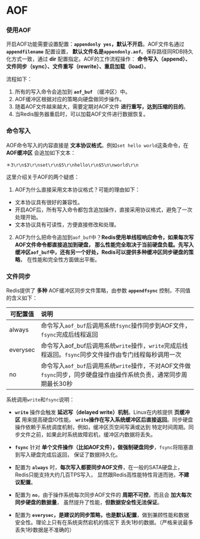 AOF
====================================================================

### 使用AOF
开启AOF功能需要设置配置：**`appendonly yes`，默认不开启**。AOF文件名通过 **`appendfilename`** 配置设置，
**默认文件名是`appendonly.aof`**。保存路径同RDB持久化方式一致，通过 **dir** 配置指定。AOF的工作流程操作：
**命令写入（append）、文件同步（sync）、文件重写（rewrite）、重启加载（load）**。

流程如下：
1. 所有的写入命令会追加到 **`aof_buf`** （缓冲区）中。
2. AOF缓冲区根据对应的策略向硬盘做同步操作。
3. 随着AOF文件越来越大，需要定期对AOF文件 **进行重写，达到压缩的目的**。
4. 当Redis服务器重启时，可以加载AOF文件进行数据恢复。

### 命令写入
AOF命令写入的内容直接是 **文本协议格式**。例如`set hello world`这条命令，在 **AOF缓冲区** 会追加如下文本：
```
＊3\r\n$3\r\nset\r\n$5\r\nhello\r\n$5\n\nworld\r\n
```
这里介绍关于AOF的两个疑惑：
1. AOF为什么直接采用文本协议格式？可能的理由如下：
  + 文本协议具有很好的兼容性。
  + 开启AOF后，所有写入命令都包含追加操作，直接采用协议格式，避免了一次处理开始。
  + 文本协议具有可读性，方便直接修改和处理。
2. AOF为什么把命令追加到`aof_buf`中？**Redis使用单线程响应命令，如果每次写AOF文件命令都直接追加到硬盘，
那么性能完全取决于当前硬盘负载。先写入缓冲区`aof_buf`中，还有另一个好处，Redis可以提供多种缓冲区同步硬盘的策略**，
在性能和完全性方面做出平衡。

### 文件同步
Redis提供了 **多种** AOF缓冲区同步文件策略，由参数 **`appendfsync`** 控制，不同值的含义如下：

| 可配置值 | 说明 |
|------------ | :----------------- |
| always | 命令写入`aof_buf`后调用系统`fsync`操作同步到AOF文件，`fsync`完成后线程返回 |
| everysec | 命令写入aof_buf后调用系统`write`操作，`write`完成后线程返回。`fsync`同步文件操作由专门线程每秒调用一次 |
| no | 命令写入`aof_buf`后调用系统`write`操作，不对AOF文件做`fsync`同步，同步硬盘操作由操作系统负责，通常同步周期最长30秒 |

系统调用`write`和`fsync`说明：
+ **`write`** 操作会触发 **延迟写（delayed write）机制**。Linux在内核提供 **页缓冲区** 用来提高硬盘IO性能。
**`write`操作在写入系统缓冲区后直接返回**。同步硬盘操作依赖于系统调度机制，例如，缓冲区页空间写满或达到
特定时间周期。同步文件之前，如果此时系统故障宕机，缓冲区内数据将丢失。
+ **`fsync`** 针对 **单个文件操作（比如AOF文件），做强制硬盘同步**，`fsync`将阻塞直到写入硬盘完成后返回，
保证了数据持久化。

+ 配置为 **`always`** 时，**每次写入都要同步AOF文件**，在一般的SATA硬盘上，Redis只能支持大约几百TPS写入，
显然跟Redis高性能特性背道而驰，**不建议配置**。
+ 配置为 **`no`**，由于操作系统每次同步AOF文件的 **周期不可控**，而且会 **加大每次同步硬盘的数据量**，
虽然提升了性能，**但数据安全性无法保证**。
+ 配置为 **`everysec`，是建议的同步策略，也是默认配置**，做到兼顾性能和数据安全性。理论上只有在系统突然宕机的情况下
丢失1秒的数据。（严格来说最多丢失1秒数据是不准确的）
